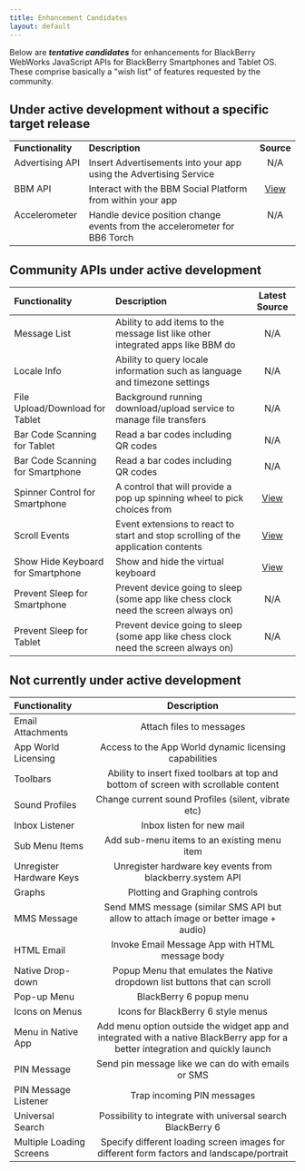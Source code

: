 ```yaml
---
title: Enhancement Candidates
layout: default
---
```



Below are _**tentative candidates**_ for enhancements for BlackBerry WebWorks JavaScript APIs for BlackBerry Smartphones and Tablet OS.  These comprise basically a "wish list" of features requested by the community.

## Under active development without a specific target release

 <table>
	<tr>
		<td style="font-weight: bold;">Functionality</td>
		<td style="font-weight: bold;">Description</td>
		<td style="font-weight: bold;text-align:center">Source</td>
	</tr>
	<tr>
		<td style="vertical-align:top;white-space:nowrap;">Advertising API</td>
		<td style="vertical-align:top;">Insert Advertisements into your app using the Advertising Service</td>
		<td style="vertical-align:top;text-align:center">N/A</td>
	</tr>
	<tr>
		<td style="vertical-align:top;white-space:nowrap;">BBM API </td>
		<td style="vertical-align:top;">Interact with the BBM Social Platform from within your app </td>
		<td style="vertical-align:top;text-align:center"><a href="http://us.blackberry.com/developers/blackberrymessenger/">View</a></td>
	</tr>
	<tr>
		<td style="vertical-align:top;white-space:nowrap;">Accelerometer</td>
		<td style="vertical-align:top;">Handle device position change events from the accelerometer for BB6 Torch</td>
		<td style="vertical-align:top;text-align:center">N/A</td>
	</tr>
 </table>
 
 
## Community APIs under active development

Functionality | Description |  Latest Source 
:------------|:------------|:-----------:
 Message List | Ability to add items to the message list like other integrated apps like BBM do | N/A  
 Locale Info | Ability to query locale information such as language and timezone settings  | N/A  
 File Upload/Download for Tablet | Background running download/upload service to manage file transfers | N/A  
 Bar Code Scanning for Tablet | Read a bar codes including QR codes  | N/A  
 Bar Code Scanning for Smartphone | Read a bar codes including QR codes  | N/A  
 Spinner Control for Smartphone | A control that will provide a pop up spinning wheel to pick choices from  | [View](https://github.com/blackberry/WebWorks-Community-APIs/tree/master/Smartphone/SpinnerControl)
 Scroll Events | Event extensions to react to start and stop scrolling of the application contents | [View](https://github.com/blackberry/WebWorks-Community-APIs/tree/master/Smartphone/Screen) 
 Show Hide Keyboard for Smartphone | Show and hide the virtual keyboard | [View](https://github.com/blackberry/WebWorks-Community-APIs/tree/master/Smartphone/Screen) 
 Prevent Sleep for Smartphone | Prevent device going to sleep (some app like chess clock need the screen always on) | N/A
 Prevent Sleep for Tablet | Prevent device going to sleep (some app like chess clock need the screen always on) | N/A
 
 
## Not currently under active development

 Functionality | Description 
:------------|:------------:
 Email Attachments | Attach files to messages 
 App World Licensing | Access to the App World dynamic licensing capabilities 
 Toolbars | Ability to insert fixed toolbars at top and bottom of screen with scrollable content 
 Sound Profiles | Change current sound Profiles (silent, vibrate etc)
 Inbox Listener | Inbox listen for new mail 
 Sub Menu Items | Add sub-menu items to an existing menu item 
 Unregister Hardware Keys | Unregister hardware key events from blackberry.system API 
 Graphs | Plotting and Graphing controls 
 MMS Message | Send MMS message (similar SMS API but allow to attach image or better image + audio) 
 HTML Email | Invoke Email Message App with HTML message body 
 Native Drop-down | Popup Menu that emulates the Native dropdown list buttons that can scroll  
 Pop-up Menu | BlackBerry 6 popup menu  
 Icons on Menus | Icons for BlackBerry 6 style menus  
 Menu in Native App | Add menu option outside the widget app and integrated with a native BlackBerry app for a better integration and quickly launch 
 PIN Message | Send pin message like we can do with emails or SMS 
 PIN Message Listener | Trap incoming PIN messages 
 Universal Search | Possibility to integrate with universal search BlackBerry 6 
 Multiple Loading Screens | Specify different loading screen images for different form factors and landscape/portrait 
